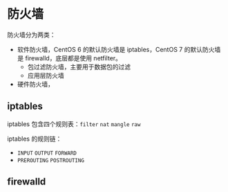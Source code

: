 # 防火墙

防火墙分为两类：

- 软件防火墙，CentOS 6 的默认防火墙是 iptables，CentOS 7 的默认防火墙是 firewalld，底层都是使用 netfilter。
  - 包过滤防火墙，主要用于数据包的过滤
  - 应用层防火墙
- 硬件防火墙，

## iptables

iptables 包含四个规则表：`filter` `nat` `mangle` `raw`

iptables 的规则链：

- `INPUT` `OUTPUT` `FORWARD`
- `PREROUTING` `POSTROUTING`

## firewalld
